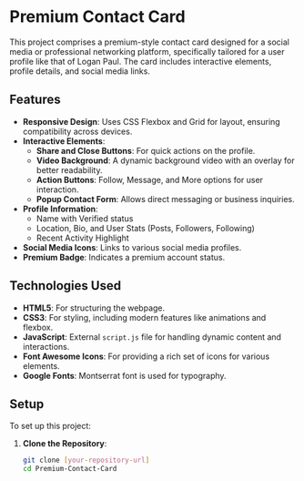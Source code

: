 # Premium Contact Card

This project comprises a premium-style contact card designed for a social media or professional networking platform, specifically tailored for a user profile like that of Logan Paul. The card includes interactive elements, profile details, and social media links.

## Features
- **Responsive Design**: Uses CSS Flexbox and Grid for layout, ensuring compatibility across devices.
- **Interactive Elements**: 
  - **Share and Close Buttons**: For quick actions on the profile.
  - **Video Background**: A dynamic background video with an overlay for better readability.
  - **Action Buttons**: Follow, Message, and More options for user interaction.
  - **Popup Contact Form**: Allows direct messaging or business inquiries.
- **Profile Information**: 
  - Name with Verified status
  - Location, Bio, and User Stats (Posts, Followers, Following)
  - Recent Activity Highlight
- **Social Media Icons**: Links to various social media profiles.
- **Premium Badge**: Indicates a premium account status.

## Technologies Used
- **HTML5**: For structuring the webpage.
- **CSS3**: For styling, including modern features like animations and flexbox.
- **JavaScript**: External `script.js` file for handling dynamic content and interactions.
- **Font Awesome Icons**: For providing a rich set of icons for various elements.
- **Google Fonts**: Montserrat font is used for typography.

## Setup
To set up this project:

1. **Clone the Repository**:
   ```bash
   git clone [your-repository-url]
   cd Premium-Contact-Card
